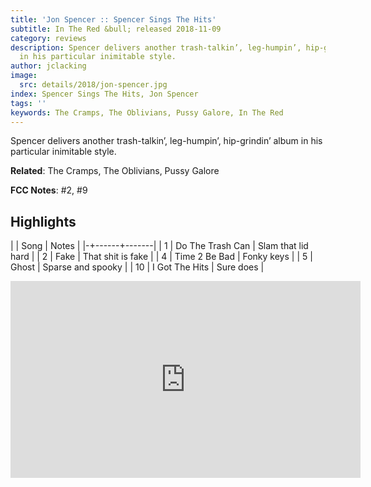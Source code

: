 ```yaml
---
title: 'Jon Spencer :: Spencer Sings The Hits'
subtitle: In The Red &bull; released 2018-11-09
category: reviews
description: Spencer delivers another trash-talkin’, leg-humpin’, hip-grindin’ album
  in his particular inimitable style.
author: jclacking
image:
  src: details/2018/jon-spencer.jpg
index: Spencer Sings The Hits, Jon Spencer
tags: ''
keywords: The Cramps, The Oblivians, Pussy Galore, In The Red
---
```

Spencer delivers another trash-talkin’, leg-humpin’, hip-grindin’ album in his particular inimitable style.<!--more-->

**Related**: The Cramps, The Oblivians, Pussy Galore

**FCC Notes**: #2, #9

## Highlights

| | Song | Notes |
|-+------+-------|
| 1 | Do The Trash Can | Slam that lid hard |
| 2 | Fake | That shit is fake |
| 4 | Time 2 Be Bad | Fonky keys |
| 5 | Ghost | Sparse and spooky |
| 10 | I Got The Hits | Sure does |

<div class="tlo-detail-video"><iframe width="560" height="315" src="https://www.youtube.com/embed/ll_RNl_WO4s" frameborder="0" allow="autoplay; encrypted-media" allowfullscreen></iframe></div>

